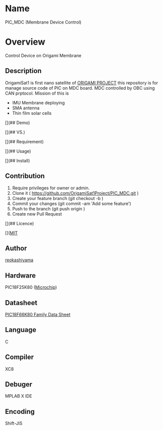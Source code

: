 # Name
PIC_MDC (Membrane Device Control)

# Overview
Control Device on Origami Membrane

## Description
OrigamiSat1 is first nano satellite of [ORIGAMI PROJECT](http://www.origami.titech.ac.jp/)
this repository is for manage source code of PIC on MDC board. MDC controlled by OBC using CAN prptocol.
Mission of this is
* IMU Membrane deploying
* SMA antenna
* Thin film solar cells

[](## Demo)

[](## VS.)

[](## Requirement)

[](## Usage)

[](## Install)

## Contribution

1. Require privileges for owner or admin.
1. Clone it ( https://github.com/OrigamiSat1Project/PIC_MDC.git )
1. Create your feature branch (git checkout -b <my-new-feature>)
1. Commit your changes (git commit -am 'Add some feature')
1. Push to the branch (git push origin <my-new-feature>)
1. Create new Pull Request

[](## Licence)

[]([MIT](https://github.com/tcnksm/tool/blob/master/LICENCE)

## Author

[reokashiyama](https://github.com/reokashiyama)

## Hardware
PIC18F25K80 ([Microchip](http://www.microchip.com/ja))

## Datasheet
[PIC18F66K80 Family Data Sheet](http://akizukidenshi.com/download/ds/microchip/pic18f66k80_family.pdf)

## Language
C

## Compiler
XC8

## Debuger
MPLAB X IDE

## Encoding
Shift-JIS
